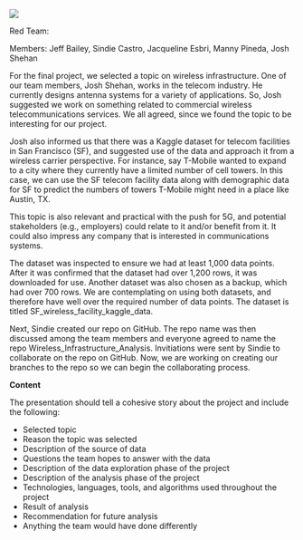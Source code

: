 ![](RackMultipart20210625-4-1utfyc8_html_4ab7d68794401d90.png)

Red Team:

Members: Jeff Bailey, Sindie Castro, Jacqueline Esbri, Manny Pineda, Josh Shehan

For the final project, we selected a topic on wireless infrastructure. One of our team members, Josh Shehan, works in the telecom industry. He currently designs antenna systems for a variety of applications. So, Josh suggested we work on something related to commercial wireless telecommunications services. We all agreed, since we found the topic to be interesting for our project.

Josh also informed us that there was a Kaggle dataset for telecom facilities in San Francisco (SF), and suggested use of the data and approach it from a wireless carrier perspective. For instance, say T-Mobile wanted to expand to a city where they currently have a limited number of cell towers. In this case, we can use the SF telecom facility data along with demographic data for SF to predict the numbers of towers T-Mobile might need in a place like Austin, TX.

This topic is also relevant and practical with the push for 5G, and potential stakeholders (e.g., employers) could relate to it and/or benefit from it. It could also impress any company that is interested in communications systems.

The dataset was inspected to ensure we had at least 1,000 data points. After it was confirmed that the dataset had over 1,200 rows, it was downloaded for use. Another dataset was also chosen as a backup, which had over 700 rows. We are contemplating on using both datasets, and therefore have well over the required number of data points. The dataset is titled SF\_wireless\_facility\_kaggle\_data.

Next, Sindie created our repo on GitHub. The repo name was then discussed among the team members and everyone agreed to name the repo Wireless\_Infrastructure\_Analysis. Invitiations were sent by Sindie to collaborate on the repo on GitHub. Now, we are working on creating our branches to the repo so we can begin the collaborating process.

**Content**

The presentation should tell a cohesive story about the project and include the following:

- Selected topic
- Reason the topic was selected
- Description of the source of data
- Questions the team hopes to answer with the data
- Description of the data exploration phase of the project
- Description of the analysis phase of the project
- Technologies, languages, tools, and algorithms used throughout the project
- Result of analysis
- Recommendation for future analysis
- Anything the team would have done differently